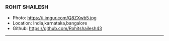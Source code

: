 ### ROHIT SHAILESH
- Photo: https://i.imgur.com/Q8ZXwb5.jpg
- Location: India,karnataka,bangalore
- Github: https://github.com/Rohitshailesh43
***
